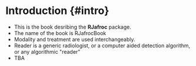 # Introduction {#intro}

* This is the book desribing the __RJafroc__ package.
* The name of the book is RJafrocBook
* Modality and treatment are used interchangeably.
* Reader is a generic radiologist, or a computer aided detection algorithm, or any algorithmic "reader"
* TBA

